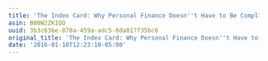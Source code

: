 ```yaml
---
title: 'The Index Card: Why Personal Finance Doesn''t Have to Be Complicated'
asin: B00W2ZKIOO
uuid: 3b3c636e-878a-459a-adc5-8da017f35bc6
original_title: 'The Index Card: Why Personal Finance Doesn''t Have to Be Complicated'
date: '2016-01-10T12:23:10-05:00'
---
```


